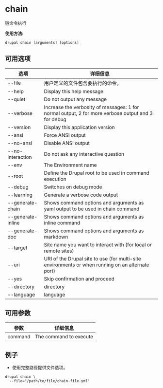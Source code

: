 # chain
链命令执行

**使用方法:**
```
drupal chain [arguments] [options]
```

## 可用选项
选项 | 详细信息
-------|-------------
--file | 用户定义的文件包含要执行的命令。
--help | Display this help message
--quiet | Do not output any message
--verbose | Increase the verbosity of messages: 1 for normal output, 2 for more verbose output and 3 for debug
--version | Display this application version
--ansi | Force ANSI output
--no-ansi | Disable ANSI output
--no-interaction | Do not ask any interactive question
--env | The Environment name
--root | Define the Drupal root to be used in command execution
--debug | Switches on debug mode
--learning | Generate a verbose code output
--generate-chain | Shows command options and arguments as yaml output to be used in chain command
--generate-inline | Shows command options and arguments as inline command
--generate-doc | Shows command options and arguments as markdown
--target | Site name you want to interact with (for local or remote sites)
--uri | URI of the Drupal site to use (for multi-site environments or when running on an alternate port)
--yes | Skip confirmation and proceed
--directory | directory
--language | language

## 可用参数
参数 | 详细信息
---------|-------------
command | The command to execute

## 例子
* 使用完整路径提供文件选项。
```
drupal chain \
  --file="/path/to/file/chain-file.yml"
```
